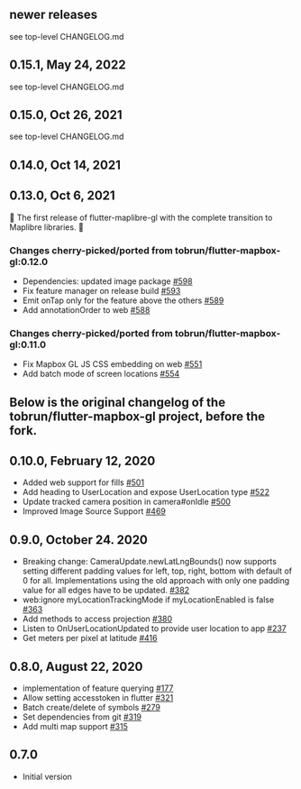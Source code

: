 ## newer releases

see top-level CHANGELOG.md

## 0.15.1, May 24, 2022

see top-level CHANGELOG.md

## 0.15.0, Oct 26, 2021

see top-level CHANGELOG.md

## 0.14.0, Oct 14, 2021

## 0.13.0, Oct 6, 2021

🎉 The first release of flutter-maplibre-gl with the complete transition to
Maplibre libraries. 🎉

### Changes cherry-picked/ported from tobrun/flutter-mapbox-gl:0.12.0

* Dependencies: updated image
  package [#598](https://github.com/tobrun/flutter-mapbox-gl/pull/598)
* Fix feature manager on release
  build [#593](https://github.com/tobrun/flutter-mapbox-gl/pull/593)
* Emit onTap only for the feature above the
  others [#589](https://github.com/tobrun/flutter-mapbox-gl/pull/589)
* Add annotationOrder to
  web [#588](https://github.com/tobrun/flutter-mapbox-gl/pull/588)

### Changes cherry-picked/ported from tobrun/flutter-mapbox-gl:0.11.0

* Fix Mapbox GL JS CSS embedding on
  web [#551](https://github.com/tobrun/flutter-mapbox-gl/pull/551)
* Add batch mode of screen
  locations [#554](https://github.com/tobrun/flutter-mapbox-gl/pull/554)

## Below is the original changelog of the tobrun/flutter-mapbox-gl project, before the fork.

## 0.10.0, February 12, 2020

* Added web support for
  fills [#501](https://github.com/tobrun/flutter-mapbox-gl/pull/501)
* Add heading to UserLocation and expose UserLocation
  type [#522](https://github.com/tobrun/flutter-mapbox-gl/pull/522)
* Update tracked camera position in
  camera#onIdle [#500](https://github.com/tobrun/flutter-mapbox-gl/pull/500)
* Improved Image Source
  Support [#469](https://github.com/tobrun/flutter-mapbox-gl/pull/469)

## 0.9.0, October 24. 2020

* Breaking change: CameraUpdate.newLatLngBounds() now supports setting different
  padding values for left, top, right, bottom with default of 0 for all.
  Implementations using the old approach with only one padding value for all
  edges have to be
  updated. [#382](https://github.com/tobrun/flutter-mapbox-gl/pull/382)
* web:ignore myLocationTrackingMode if myLocationEnabled is
  false [#363](https://github.com/tobrun/flutter-mapbox-gl/pull/363)
* Add methods to access
  projection [#380](https://github.com/tobrun/flutter-mapbox-gl/pull/380)
* Listen to OnUserLocationUpdated to provide user location to
  app [#237](https://github.com/tobrun/flutter-mapbox-gl/pull/237)
* Get meters per pixel at
  latitude [#416](https://github.com/tobrun/flutter-mapbox-gl/pull/416)

## 0.8.0, August 22, 2020

- implementation of feature
  querying [#177](https://github.com/tobrun/flutter-mapbox-gl/pull/177)
- Allow setting accesstoken in
  flutter [#321](https://github.com/tobrun/flutter-mapbox-gl/pull/321)
- Batch create/delete of
  symbols [#279](https://github.com/tobrun/flutter-mapbox-gl/pull/279)
- Set dependencies from
  git [#319](https://github.com/tobrun/flutter-mapbox-gl/pull/319)
- Add multi map
  support [#315](https://github.com/tobrun/flutter-mapbox-gl/pull/315)

## 0.7.0

- Initial version
